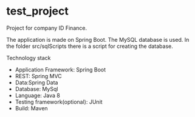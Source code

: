 # test_project
Project for company ID Finance.

The application is made on Spring Boot. The MySQL database is used. In the folder src/sqlScripts there is a script for creating the database.

Technology stack
- Application Framework: Spring Boot
- REST: Spring MVC
- Data:Spring Data
- Database: MySql
- Language: Java 8
- Testing framework(optional): JUnit
- Build: Maven
